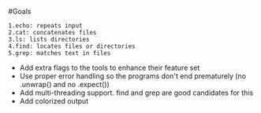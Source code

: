 #Goals

    1.echo: repeats input
    2.cat: concatenates files
    3.ls: lists directories
    4.find: locates files or directories
    5.grep: matches text in files

- Add extra flags to the tools to enhance their feature set
- Use proper error handling so the programs don't end prematurely (no .unwrap() and no .expect())
- Add multi-threading support. find and grep are good candidates for this
- Add colorized output
